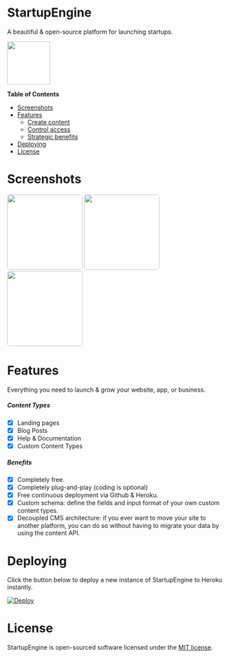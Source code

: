 # StartupEngine

A beautiful & open-source platform for launching startups.

<div>
     <img src="https://images.contentful.com/x5o3atz1wqhm/2PWSbcsefYImQyMuqcIuGi/5efaa2c98a4819ef729885a7c3aa381c/App_Icon_2x.png" width="100">    
</div>

**Table of Contents** 

- [Screenshots](#screenshots)
- [Features](#features)
    - [Create content](#create-content)
    - [Control access](#control-access)                    
    - [Strategic benefits](#strategic-benefits)
- [Deploying](#deploying)
- [License](#license)

# Screenshots
<div>
     <img src="https://psychoanalytics.s3-us-west-1.amazonaws.com/docs/screenshots/Wn6DXImiSCQYGPsFWV2MoqEo9QKeOLRRBxeppN6C.png" width="175" style="border-radius:5px;">
     <img src="https://psychoanalytics.s3-us-west-1.amazonaws.com/docs/screenshots/Tnkzq85PHLtcHqIEDQL9lwpOHbeBvLku1MDoTkpk.png" width="175" style="border-radius:5px;">
     <img src="https://psychoanalytics.s3-us-west-1.amazonaws.com/docs/screenshots/zTiOAn3QVjqBJftpq8sQP4ZjpkHceWjft9zfUwPl.png" width="175" style="border-radius:5px;">
</div>

# Features 
Everything you need to launch & grow your website, app, or business.

##### Content Types
* [x] Landing pages
* [x] Blog Posts
* [x] Help & Documentation
* [x] Custom Content Types

##### Benefits
* [x] Completely free.
* [x] Completely plug-and-play (coding is optional)
* [x] Free continuous deployment via Github & Heroku.
* [x] Custom schema: define the fields and input format of your own custom content types.
* [x] Decoupled CMS architecture: if you ever want to move your site to another platform, you can do so without having to migrate your data by using the content API.

# Deploying

Click the button below to deploy a new instance of StartupEngine to Heroku instantly.

[![Deploy](https://www.herokucdn.com/deploy/button.svg)](https://heroku.com/deploy?template=https://github.com/luckyrabbitllc/StartupEngine)

# License

StartupEngine is open-sourced software licensed under the [MIT license](http://opensource.org/licenses/MIT).